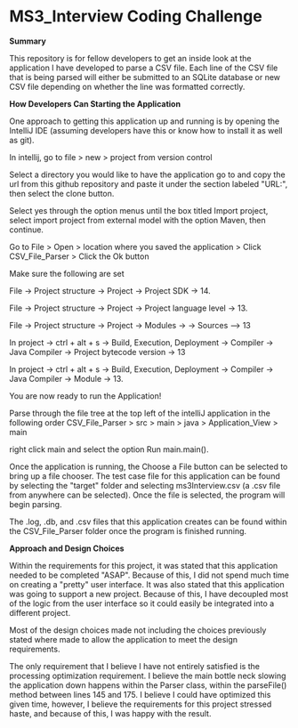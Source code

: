 # MS3_Interview Coding Challenge


**Summary**

This repository is for fellow developers to get an inside look at the application I have developed to parse a CSV file. Each line of the CSV file that is being parsed will either be submitted to an SQLite database or new CSV file depending on whether the line was formatted correctly.

**How Developers Can Starting the Application**

One approach to getting this application up and running is by opening the IntelliJ IDE (assuming developers have this or know how to install it as well as git). 

In intellij, go to file > new > project from version control

Select a directory you would like to have the application go to and copy the url from this github repository and paste it under the section labeled "URL:", then select the clone button.

Select yes through the option menus until the box titled Import project, select import project from external model with the option Maven, then continue.

Go to File > Open > location where you saved the application > Click CSV_File_Parser > Click the Ok button

Make sure the following are set

File -> Project structure -> Project -> Project SDK -> 14.

File -> Project structure -> Project -> Project language level -> 13.

File -> Project structure -> Project -> Modules -> -> Sources --> 13

In project -> ctrl + alt + s -> Build, Execution, Deployment -> Compiler -> Java Compiler -> Project bytecode version -> 13

In project -> ctrl + alt + s -> Build, Execution, Deployment -> Compiler -> Java Compiler -> Module -> 13.

You are now ready to run the Application!

Parse through the file tree at the top left of the intelliJ application in the following order
	CSV_File_Parser > src > main > java > Application_View > main

right click main and select the option Run main.main().

Once the application is running, the Choose a File button can be selected to bring up a file chooser.
	The test case file for this application can be found by selecting the "target" folder and selecting ms3Interview.csv (a .csv file from anywhere can be selected).
Once the file is selected, the program will begin parsing.

The .log, .db, and .csv files that this application creates can be found within the CSV_File_Parser folder once the program is finished running.

**Approach and Design Choices**

Within the requirements for this project, it was stated that this application needed to be completed "ASAP". Because of this, I did not spend much time on creating a "pretty" user interface. It was also stated that this application was going to support a new project. Because of this, I have decoupled most of the logic from the user interface so it could easily be integrated into a different project. 

Most of the design choices made not including the choices previously stated where made to allow the application to meet the design requirements. 

The only requirement that I believe I have not entirely satisfied is the processing optimization requirement. I believe the main bottle neck slowing the application down happens within the Parser class, within the parseFile() method between lines 145 and 175. I believe I could have optimized this given time, however, I believe the requirements for this project stressed haste, and because of this, I was happy with the result. 

